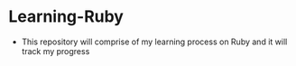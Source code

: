 # Learning-Ruby
- This repository will comprise of my learning process on Ruby and it will track my progress